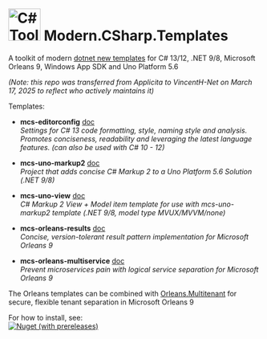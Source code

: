 ﻿# <img src="src/CSharp-Toolkit-Icon.png" alt="C# Toolkit" width="64px" /> Modern.CSharp.Templates
A toolkit of modern [dotnet new templates](https://docs.microsoft.com/en-us/dotnet/core/tools/dotnet-new) for C# 13/12, .NET 9/8, Microsoft Orleans 9, Windows App SDK and Uno Platform 5.6

_(Note: this repo was transferred from Applicita to VincentH-Net on March 17, 2025 to reflect who actively maintains it)_

Templates:
- **mcs-editorconfig** [doc](https://github.com/VincentH-Net/Modern.CSharp.Templates/blob/main/Editorconfig.md)<br />
  *Settings for C# 13 code formatting, style, naming style and analysis.
Promotes conciseness, readability and leveraging the latest language features.
(can also be used with C# 10 - 12)*

- **mcs-uno-markup2** [doc](https://github.com/VincentH-Net/CSharpForMarkup#readme)<br />
  *Project that adds concise C# Markup 2 to a Uno Platform 5.6 Solution (.NET 9/8)*

- **mcs-uno-view** [doc](https://github.com/VincentH-Net/CSharpForMarkup#readme)<br />
  *C# Markup 2 View + Model item template for use with mcs-uno-markup2 template (.NET 9/8, model type MVUX/MVVM/none)*

- **mcs-orleans-results** [doc](https://github.com/VincentH-Net/Orleans.Results#readme)<br />
  *Concise, version-tolerant result pattern implementation for Microsoft Orleans 9*

- **mcs-orleans-multiservice** [doc](https://github.com/VincentH-Net/Orleans.Multiservice#readme)<br />
  *Prevent microservices pain with logical service separation for Microsoft Orleans 9*

The Orleans templates can be combined with [Orleans.Multitenant](https://github.com/VincentH-Net/Orleans.Multitenant) for secure, flexible tenant separation in Microsoft Orleans 9

For how to install, see:<br />
[![Nuget (with prereleases)](https://img.shields.io/nuget/vpre/Modern.CSharp.Templates?color=gold&label=NuGet:%20Modern.CSharp.Templates&style=plastic)](https://www.nuget.org/packages/Modern.CSharp.Templates)

